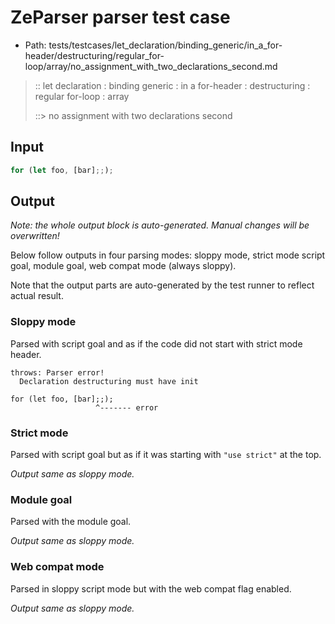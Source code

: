 # ZeParser parser test case

- Path: tests/testcases/let_declaration/binding_generic/in_a_for-header/destructuring/regular_for-loop/array/no_assignment_with_two_declarations_second.md

> :: let declaration : binding generic : in a for-header : destructuring : regular for-loop : array
>
> ::> no assignment with two declarations second

## Input

`````js
for (let foo, [bar];;);
`````

## Output

_Note: the whole output block is auto-generated. Manual changes will be overwritten!_

Below follow outputs in four parsing modes: sloppy mode, strict mode script goal, module goal, web compat mode (always sloppy).

Note that the output parts are auto-generated by the test runner to reflect actual result.

### Sloppy mode

Parsed with script goal and as if the code did not start with strict mode header.

`````
throws: Parser error!
  Declaration destructuring must have init

for (let foo, [bar];;);
                   ^------- error
`````

### Strict mode

Parsed with script goal but as if it was starting with `"use strict"` at the top.

_Output same as sloppy mode._

### Module goal

Parsed with the module goal.

_Output same as sloppy mode._

### Web compat mode

Parsed in sloppy script mode but with the web compat flag enabled.

_Output same as sloppy mode._
